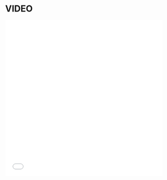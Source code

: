 # VIDEO







<iframe align="center" width="100%" height="500"  src="//player.bilibili.com/player.html?aid=682559694&bvid=BV1oU4y1d7LX&cid=557688808&page=1"  frameborder="no" border="0" marginwidth="0" marginheight="0"  scrolling="yes"></iframe>



